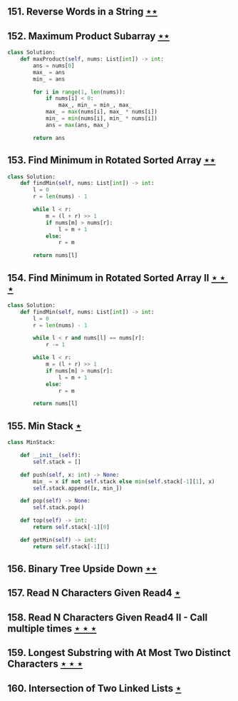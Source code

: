 ## 151. Reverse Words in a String [$\star\star$](https://leetcode.com/problems/reverse-words-in-a-string)

## 152. Maximum Product Subarray [$\star\star$](https://leetcode.com/problems/maximum-product-subarray)

```python
class Solution:
    def maxProduct(self, nums: List[int]) -> int:
        ans = nums[0]
        max_ = ans
        min_ = ans

        for i in range(1, len(nums)):
            if nums[i] < 0:
                max_, min_ = min_, max_
            max_ = max(nums[i], max_ * nums[i])
            min_ = min(nums[i], min_ * nums[i])
            ans = max(ans, max_)

        return ans
```

## 153. Find Minimum in Rotated Sorted Array [$\star\star$](https://leetcode.com/problems/find-minimum-in-rotated-sorted-array)

```python
class Solution:
    def findMin(self, nums: List[int]) -> int:
        l = 0
        r = len(nums) - 1

        while l < r:
            m = (l + r) >> 1
            if nums[m] > nums[r]:
                l = m + 1
            else:
                r = m

        return nums[l]
```

## 154. Find Minimum in Rotated Sorted Array II [$\star\star\star$](https://leetcode.com/problems/find-minimum-in-rotated-sorted-array-ii)

```python
class Solution:
    def findMin(self, nums: List[int]) -> int:
        l = 0
        r = len(nums) - 1

        while l < r and nums[l] == nums[r]:
            r -= 1

        while l < r:
            m = (l + r) >> 1
            if nums[m] > nums[r]:
                l = m + 1
            else:
                r = m

        return nums[l]
```

## 155. Min Stack [$\star$](https://leetcode.com/problems/min-stack)

```python
class MinStack:

    def __init__(self):
        self.stack = []

    def push(self, x: int) -> None:
        min_ = x if not self.stack else min(self.stack[-1][1], x)
        self.stack.append([x, min_])

    def pop(self) -> None:
        self.stack.pop()

    def top(self) -> int:
        return self.stack[-1][0]

    def getMin(self) -> int:
        return self.stack[-1][1]
```

## 156. Binary Tree Upside Down [$\star\star$](https://leetcode.com/problems/binary-tree-upside-down)

## 157. Read N Characters Given Read4 [$\star$](https://leetcode.com/problems/read-n-characters-given-read4)

## 158. Read N Characters Given Read4 II - Call multiple times [$\star\star\star$](https://leetcode.com/problems/read-n-characters-given-read4-ii-call-multiple-times)

## 159. Longest Substring with At Most Two Distinct Characters [$\star\star\star$](https://leetcode.com/problems/longest-substring-with-at-most-two-distinct-characters)

## 160. Intersection of Two Linked Lists [$\star$](https://leetcode.com/problems/intersection-of-two-linked-lists)
